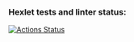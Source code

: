 ### Hexlet tests and linter status:
[![Actions Status](https://github.com/maxdzyubak/layout-designer-project-58/workflows/hexlet-check/badge.svg)](https://github.com/maxdzyubak/layout-designer-project-58/actions)